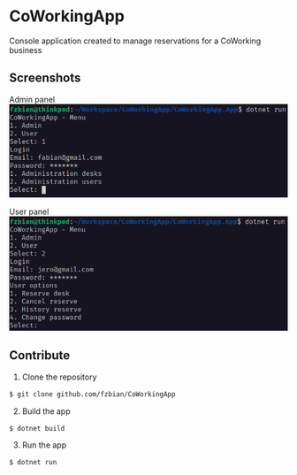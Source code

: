# CoWorkingApp

Console application created to manage reservations for a CoWorking business

## Screenshots

Admin panel
![](/Docs/Images/Login.png)

User panel
![](/Docs/Images/LoginUser.png)

## Contribute

1. Clone the repository
```bash
$ git clone github.com/fzbian/CoWorkingApp
```
2. Build the app
```bash
$ dotnet build
```
3. Run the app
```bash
$ dotnet run
```